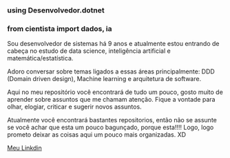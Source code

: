 ### using Desenvolvedor.dotnet
### from cientista import dados, ia

Sou desenvolvedor de sistemas há 9 anos e atualmente estou entrando de cabeça no estudo de data science, inteligência artificial e matemática/estatística. 

Adoro conversar sobre temas ligados a essas áreas principalmente: DDD (Domain driven design), Machine learning e arquitetura de software.

Aqui no meu repositório você encontrará de tudo um pouco, gosto muito de aprender sobre assuntos que me chamam atenção. Fique a vontade para olhar, elogiar, criticar e sugerir novos assuntos.

Atualmente você encontrará bastantes repositorios, então não se assunte se você achar que esta um pouco bagunçado, porque esta!!!! Logo, logo prometo deixar as coisas aqui um pouco mais organizadas. XD

[Meu Linkdin](https://www.linkedin.com/in/guilherme-angelico/)

